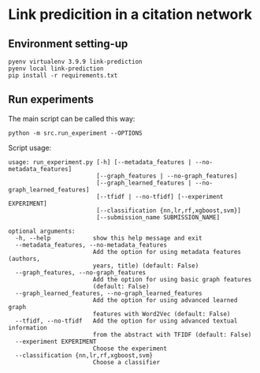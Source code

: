 # Link predicition in a citation network

## Environment setting-up

```
pyenv virtualenv 3.9.9 link-prediction
pyenv local link-prediction
pip install -r requirements.txt
```

## Run experiments

The main script can be called this way: 

```python -m src.run_experiment --OPTIONS```

Script usage:

```
usage: run_experiment.py [-h] [--metadata_features | --no-metadata_features]
                         [--graph_features | --no-graph_features]
                         [--graph_learned_features | --no-graph_learned_features]
                         [--tfidf | --no-tfidf] [--experiment EXPERIMENT]
                         [--classification {nn,lr,rf,xgboost,svm}]
                         [--submission_name SUBMISSION_NAME]

optional arguments:
  -h, --help            show this help message and exit
  --metadata_features, --no-metadata_features
                        Add the option for using metadata features (authors,
                        years, title) (default: False)
  --graph_features, --no-graph_features
                        Add the option for using basic graph features
                        (default: False)
  --graph_learned_features, --no-graph_learned_features
                        Add the option for using advanced learned graph
                        features with Word2Vec (default: False)
  --tfidf, --no-tfidf   Add the option for using advanced textual information
                        from the abstract with TFIDF (default: False)
  --experiment EXPERIMENT
                        Choose the experiment
  --classification {nn,lr,rf,xgboost,svm}
                        Choose a classifier
```